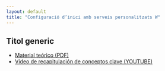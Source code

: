 ```yaml
---
layout: default
title: "Configuració d’inici amb serveis personalitzats W"
---
```


## Titol generic

- [Material teórico (PDF)](https://github.com/mireiaconsarnau/machine_learning/raw/main/unidad1/l1.pdf)
- [Vídeo de recapitulación de conceptos clave (YOUTUBE)](https://youtu.be/p27AhdHxi_o)
